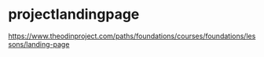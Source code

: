 # projectlandingpage
https://www.theodinproject.com/paths/foundations/courses/foundations/lessons/landing-page
